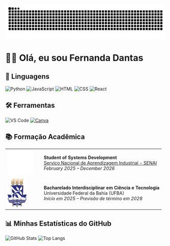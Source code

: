<picture>
  <source media="(prefers-color-scheme: dark)" srcset="https://raw.githubusercontent.com/fernanddadantasm/fernanddadantasm/output/github-contribution-grid-snake-dark.svg">
  <source media="(prefers-color-scheme: light)" srcset="https://raw.githubusercontent.com/fernanddadantasm/fernanddadantasm/output/github-contribution-grid-snake.svg">
  <img alt="github contribution grid snake animation" src="https://raw.githubusercontent.com/fernanddadantasm/fernanddadantasm/output/github-contribution-grid-snake.svg">
</picture>


# 👩‍💻 Olá, eu sou Fernanda Dantas 

## 🚀 Linguagens
<p align="left"> 
  <img src="https://cdn.jsdelivr.net/gh/devicons/devicon/icons/python/python-original.svg" alt="Python" width="40"/> 
  <img src="https://cdn.jsdelivr.net/gh/devicons/devicon/icons/javascript/javascript-original.svg" alt="JavaScript" width="40"/> 
  <img src="https://cdn.jsdelivr.net/gh/devicons/devicon/icons/html5/html5-original.svg" alt="HTML" width="40"/> 
  <img src="https://cdn.jsdelivr.net/gh/devicons/devicon/icons/css3/css3-original.svg" alt="CSS" width="40"/> 
  <img src="https://cdn.jsdelivr.net/gh/devicons/devicon/icons/react/react-original.svg" alt="React" width="40"/> 
</p>

## 🛠 Ferramentas 
<p align="left"> 
  <img src="https://cdn.jsdelivr.net/gh/devicons/devicon/icons/vscode/vscode-original.svg" alt="VS Code" width="40"/> 
  <a href="https://www.canva.com/" target="_blank"><img src="https://cdn.jsdelivr.net/gh/devicons/devicon/icons/canva/canva-original.svg" alt="Canva" width="40"/></a>
</p>

## 📚 Formação Acadêmica

<table>
 <tr>
    <td valign="top" width="100px">
      <img src="https://github.com/v21sobral/v21sobral/blob/main/img/SenaiAnima.gif" alt="Logo SENAI" width="80">
    </td>
    <td>
      <strong>Student of Systems Development</strong><br>
      <a href="https://senai.portaldaindustria.com.br/">Serviço Nacional de Aprendizagem Industrial - SENAI</a><br>
      <em>February 2025 – December 2026</em>
    </td>
  </tr>
  <tr>
    <td valign="top"><img src="https://github.com/fernanddadantasm/fernanddadantasm/blob/main/Brasão_da_UFBA.png?raw=true" alt="Logo UFBA" width="60"></td>
    <td>
      <strong>Bacharelado Interdisciplinar em Ciência e Tecnologia</strong><br>
      Universidade Federal da Bahia (UFBA)<br>
      <em>Início em 2025 – Previsão de término em 2028</em>
    </td>
  </tr>
</table>

## 📊 Minhas Estatísticas do GitHub

![GitHub Stats](https://github-readme-stats.vercel.app/api?username=fernanddadantasm&show_icons=true&theme=radical)
![Top Langs](https://github-readme-stats.vercel.app/api/top-langs/?username=fernanddadantasm&layout=compact&theme=radical)
